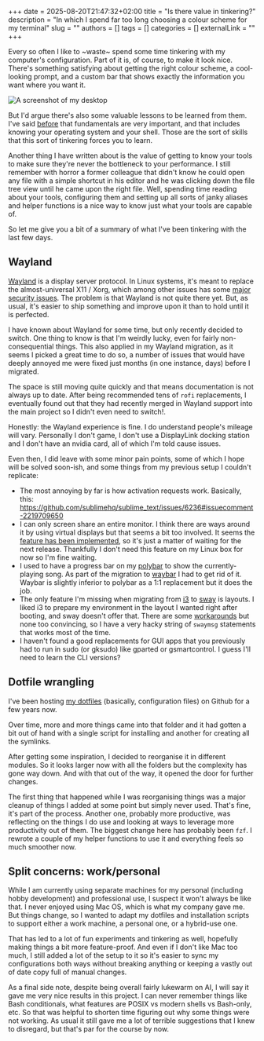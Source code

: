 +++
date = 2025-08-20T21:47:32+02:00
title = "Is there value in tinkering?"
description = "In which I spend far too long choosing a colour scheme for my terminal"
slug = ""
authors = []
tags = []
categories = []
externalLink = ""
+++

Every so often I like to ~waste~ spend some time tinkering with my computer's configuration. Part of it is, of course, to make it look nice. There's something satisfying about getting the right colour scheme, a cool-looking prompt, and a custom bar that shows exactly the information you want where you want it.

![A screenshot of my desktop](/images/desktop.png)

But I'd argue there's also some valuable lessons to be learned from them. I've said [before](/about) that fundamentals are very important, and that includes knowing your operating system and your shell. Those are the sort of skills that this sort of tinkering forces you to learn.

Another thing I have written about is the value of getting to know your tools to make sure they're never the bottleneck to your performance. I still remember with horror a former colleague that didn't know he could open any file with a simple shortcut in his editor and he was clicking down the file tree view until he came upon the right file. Well, spending time reading about your tools, configuring them and setting up all sorts of janky aliases and helper functions is a nice way to know just what your tools are capable of.

So let me give you a bit of a summary of what I've been tinkering with the last few days.

## Wayland

[Wayland](https://en.wikipedia.org/wiki/Wayland_(protocol)) is a display server protocol. In Linux systems, it's meant to replace the almost-universal X11 / Xorg, which among other issues has some [major security issues](https://wiki.archlinux.org/title/Security#Use_Wayland). The problem is that Wayland is not quite there yet. But, as usual, it's easier to ship something and improve upon it than to hold until it is perfected.

I have known about Wayland for some time, but only recently decided to switch. One thing to know is that I'm weirdly lucky, even for fairly non-consequential things. This also applied in my Wayland migration, as it seems I picked a great time to do so, a number of issues that would have deeply annoyed me were fixed just months (in one instance, days) before I migrated.

The space is still moving quite quickly and that means documentation is not always up to date. After being recommended tens of `rofi` replacements, I eventually found out that they had recently merged in Wayland support into the main project so I didn't even need to switch!.

Honestly: the Wayland experience is fine. I do understand people's mileage will vary. Personally I don't game, I don't use a DisplayLink docking station and I don't have an nvidia card, all of which I'm told cause issues.

Even then, I did leave with some minor pain points, some of which I hope will be solved soon-ish, and some things from my previous setup I couldn't replicate:

- The most annoying by far is how activation requests work. Basically, this: https://github.com/sublimehq/sublime_text/issues/6236#issuecomment-2219709650
- I can only screen share an entire monitor. I think there are ways around it by using virtual displays but that seems a bit too involved. It seems the [feature has been implemented](https://github.com/emersion/xdg-desktop-portal-wlr/issues/107), so it's just a matter of waiting for the next release. Thankfully I don't need this feature on my Linux box for now so I'm fine waiting.
- I used to have a progress bar on my [polybar](https://github.com/polybar/polybar/) to show the currently-playing song. As part of the migration to [waybar](https://github.com/Alexays/Waybar/) I had to get rid of it. Waybar is slightly inferior to polybar as a 1:1 replacement but it does the job.
- The only feature I'm missing when migrating from [i3](https://i3wm.org/) to [sway](https://github.com/swaywm/sway/) is layouts. I liked i3 to prepare my environment in the layout I wanted right after booting, and sway doesn't offer that. There are some [workarounds](https://github.com/swaywm/sway/issues/1005) but none too convincing, so I have a very hacky string of `swaymsg` statements that works most of the time.
- I haven't found a good replacements for GUI apps that you previously had to run in sudo (or gksudo) like gparted or gsmartcontrol. I guess I'll need to learn the CLI versions?


## Dotfile wrangling

I've been hosting [my dotfiles](https://github.com/guille/dotfiles) (basically, configuration files) on Github for a few years now.

Over time, more and more things came into that folder and it had gotten a bit out of hand with a single script for installing and another for creating all the symlinks.

After getting some inspiration, I decided to reorganise it in different modules. So it looks larger now with all the folders but the complexity has gone way down. And with that out of the way, it opened the door for further changes.

The first thing that happened while I was reorganising things was a major cleanup of things I added at some point but simply never used. That's fine, it's part of the process. Another one, probably more productive, was reflecting on the things I do use and looking at ways to leverage more productivity out of them. The biggest change here has probably been `fzf`. I rewrote a couple of my helper functions to use it and everything feels so much smoother now.

## Split concerns: work/personal

While I am currently using separate machines for my personal (including hobby development) and professional use, I suspect it won't always be like that. I never enjoyed using Mac OS, which is what my company gave me. But things change, so I wanted to adapt my dotfiles and installation scripts to support either a work machine, a personal one, or a hybrid-use one.

That has led to a lot of fun experiments and tinkering as well, hopefully making things a bit more feature-proof. And even if I don't like Mac too much, I still added a lot of the setup to it so it's easier to sync my configurations both ways without breaking anything or keeping a vastly out of date copy full of manual changes.

As a final side note, despite being overall fairly lukewarm on AI, I will say it gave me very nice results in this project. I can never remember things like Bash conditionals, what features are POSIX vs modern shells vs Bash-only, etc. So that was helpful to shorten time figuring out why some things were not working. As usual it still gave me a lot of terrible suggestions that I knew to disregard, but that's par for the course by now.
